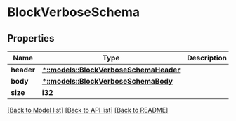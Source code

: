 # BlockVerboseSchema

## Properties

Name | Type | Description | Notes
------------ | ------------- | ------------- | -------------
**header** | [***::models::BlockVerboseSchemaHeader**](blockVerboseSchema_header.md) |  | [optional] 
**body** | [***::models::BlockVerboseSchemaBody**](blockVerboseSchema_body.md) |  | [optional] 
**size** | **i32** |  | [optional] 

[[Back to Model list]](../README.md#documentation-for-models) [[Back to API list]](../README.md#documentation-for-api-endpoints) [[Back to README]](../README.md)



